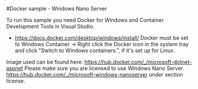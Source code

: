 ﻿#Docker sample - Windows Nano Server

To run this sample you need Docker for Windows and Container Development Tools in Visual Studio. 
* https://docs.docker.com/desktop/windows/install/
Docker must be set to Windows Container -> Right click the Docker icon in the system tray and click "Switch to Windows containers.", if it's set up for Linux.

Image used can be found here: https://hub.docker.com/_/microsoft-dotnet-aspnet
Please make sure you are licensed to use Windows Nano Server. https://hub.docker.com/_/microsoft-windows-nanoserver under section license.